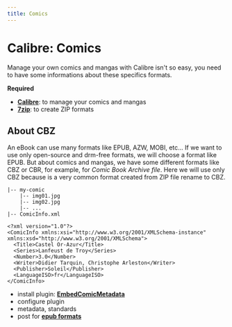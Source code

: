 ```yaml
---
title: Comics
---
```


# Calibre: Comics

Manage your own comics and mangas with Calibre isn't so easy, you need to have some informations about these specifics formats.

**Required**

- [**Calibre**](https://calibre-ebook.com): to manage your comics and mangas
- [**7zip**](https://www.7-zip.org): to create ZIP formats

## About CBZ

An eBook can use many formats like EPUB, AZW, MOBI, etc... If we want to use only open-source and drm-free formats, we will choose a format like EPUB. But about comics and mangas, we have some different formats like CBZ or CBR, for example, for *Comic Book Archive file*. Here we will use only CBZ because is a very common format created from ZIP file rename to CBZ.

```[my-comic.cbz]
|-- my-comic
    |-- img01.jpg
    |-- img02.jpg
    |-- ...
|-- ComicInfo.xml
```

```xml[my-comic/ComicInfo.xml]
<?xml version="1.0"?>
<ComicInfo xmlns:xsi="http://www.w3.org/2001/XMLSchema-instance" xmlns:xsd="http://www.w3.org/2001/XMLSchema">
  <Title>Castel Or-Azur</Title>
  <Series>Lanfeust de Troy</Series>
  <Number>3.0</Number>
  <Writer>Didier Tarquin, Christophe Arleston</Writer>
  <Publisher>Soleil</Publisher>
  <LanguageISO>fr</LanguageISO>
</ComicInfo>
```

- install plugin: [**EmbedComicMetadata**](https://github.com/dickloraine/EmbedComicMetadata)
- configure plugin
- metadata, standards
- post for [**epub formats**](https://en.wikipedia.org/wiki/Comparison_of_e-book_formats)
